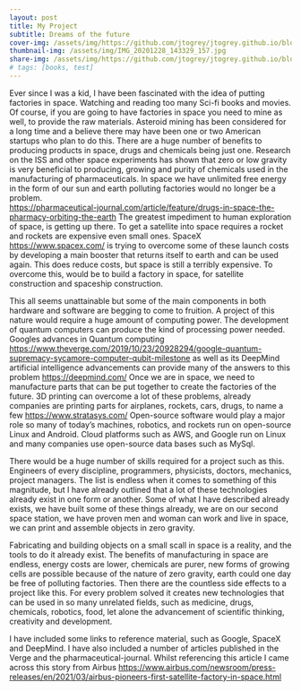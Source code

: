 ```yaml
---
layout: post
title: My Project
subtitle: Dreams of the future
cover-img: /assets/img/https://github.com/jtogrey/jtogrey.github.io/blob/master/assets/img/nasa-released-this-photo-showing-the-perseverance-rover-on-mars-1614201589669-2.jpg
thumbnail-img: /assets/img/IMG_20201228_143329_157.jpg
share-img: /assets/img/https://github.com/jtogrey/jtogrey.github.io/blob/master/assets/img/nasa-released-this-photo-showing-the-perseverance-rover-on-mars-1614201589669-2.jpg
# tags: [books, test]
---
```


Ever since I was a kid, I have been fascinated with the idea of putting factories in space. Watching and reading too many Sci-fi books and movies. Of course, if you are going to have factories in space you need to mine as well, to provide the raw materials. Asteroid mining has been considered for a long time and a believe there may have been one or two American startups who plan to do this. There are a huge number of benefits to producing products in space, drugs and chemicals being just one. Research on the ISS and other space experiments has shown that zero or low gravity is very beneficial to producing, growing and purity of chemicals used in the manufacturing of pharmaceuticals. In space we have unlimited free energy in the form of our sun and earth polluting factories would no longer be a problem.  
https://pharmaceutical-journal.com/article/feature/drugs-in-space-the-pharmacy-orbiting-the-earth 
The greatest impediment to human exploration of space, is getting up there. To get a satellite into space requires a rocket and rockets are expensive even small ones. SpaceX https://www.spacex.com/ is trying to overcome some of these launch costs by developing a main booster that returns itself to earth and can be used again. This does reduce costs, but space is still a terribly expensive. To overcome this, would be to build a factory in space, for satellite construction and spaceship construction. 
 
This all seems unattainable but some of the main components in both hardware and software are begging to come to fruition. A project of this nature would require a huge amount of computing power. The development of quantum computers can produce the kind of processing power needed. Googles advances in Quantum computing https://www.theverge.com/2019/10/23/20928294/google-quantum-supremacy-sycamore-computer-qubit-milestone as well as its DeepMind artificial intelligence advancements can provide many of the answers to this problem https://deepmind.com/ 
Once we are in space, we need to manufacture parts that can be put together to create the factories of the future. 3D printing can overcome a lot of these problems, already companies are printing parts for airplanes, rockets, cars, drugs, to name a few https://www.stratasys.com/ 
Open-source software would play a major role so many of today’s machines, robotics, and rockets run on open-source Linux and Android. Cloud platforms such as AWS, and Google run on Linux and many companies use open-source data bases such as MySql.  
 
There would be a huge number of skills required for a project such as this. Engineers of every discipline, programmers, physicists, doctors, mechanics, project managers. 
The list is endless when it comes to something of this magnitude, but I have already outlined that a lot of these technologies already exist in one form or another. 
Some of what I have described already exists, we have built some of these things already, we are on our second space station, we have proven men and woman can work and live in space, we can print and assemble objects in zero gravity. 
 
Fabricating and building objects on a small scall in space is a reality, and the tools to do it already exist. The benefits of manufacturing in space are endless, energy costs are lower, chemicals are purer, new forms of growing cells are possible because of the nature of zero gravity, earth could one day be free of polluting factories. 
Then there are the countless side effects to a project like this. For every problem solved it creates new technologies that can be used in so many unrelated fields, such as medicine, drugs, chemicals, robotics, food, let alone the advancement of scientific thinking, creativity and development.   
 
I have included some links to reference material, such as Google, SpaceX and DeepMind. I have also included a number of articles published in the Verge and the pharmaceutical-journal. 
Whilst referencing this article I came across this story from Airbus https://www.airbus.com/newsroom/press-releases/en/2021/03/airbus-pioneers-first-satellite-factory-in-space.html
